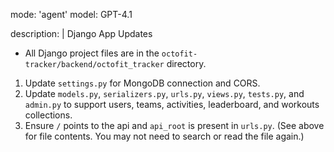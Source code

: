 mode: 'agent'
model: GPT-4.1

description: |
  Django App Updates

  - All Django project files are in the `octofit-tracker/backend/octofit_tracker` directory.

  1. Update `settings.py` for MongoDB connection and CORS.
  2. Update `models.py`, `serializers.py`, `urls.py`, `views.py`, `tests.py`, and `admin.py` to support users, teams, activities, leaderboard, and workouts collections.
  3. Ensure `/` points to the api and `api_root` is present in `urls.py`. (See <attachments> above for file contents. You may not need to search or read the file again.)
